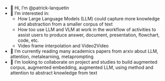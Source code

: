 - 👋 Hi, I’m @patrick-lanquetin
- 👀 I’m interested in:
    - How Large Language Models (LLM) could capture more knowledge and abstraction from a smaller corpus of text
    - How too use LLM and VLM at work in the workflow of activities to assist users to produce answer, document, presentation, flowchart, code, etc.
    - Video frame interpolation and Video2Video
- 🌱 I’m currently reading many academics papers from arxiv about LLM, attention, metalearning, metaprompting
- 💞️ I’m looking to collaborate on project and studies to build augmented corpus, augmented embedding, augmented LLM, using method and attention to abstract knowledge from text

